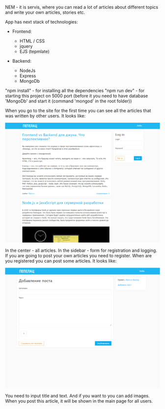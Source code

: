 NEM - it is servis, where you can read a lot of articles about different topics and write your own articles, stories etc.

App has next stack of technologies:
 - Frontend:
    - HTML / CSS
    - jquery
    - EJS (tepmlate)

- Backend:
  - NodeJs
  - Express
  - MongoDb

"npm install" - for installing all the dependencies
"npm run dev" - for starting this project on 5000 port (before it you need to have database 'MongoDb' and start it (command 'mongod' in the root folder))


When you go to the site for the first time you can see all the articles that was written by other users. It looks like:

![starting page](readme/images/start-page.png)


In the center - all articles. In the sidebar - form for registration and logging. 
If you are going to post your own articles you need to register. When are you registered you can post some articles. It looks like:

![starting page](readme/images/post.png)

You need to input title and text. And if you want to you can add images. When you post this article, it will be shown in the main page for all users.




